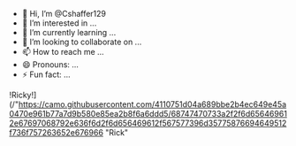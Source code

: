 - 👋 Hi, I’m @Cshaffer129
- 👀 I’m interested in ...
- 🌱 I’m currently learning ...
- 💞️ I’m looking to collaborate on ...
- 📫 How to reach me ...
- 😄 Pronouns: ...
- ⚡ Fun fact: ...

<!---
Cshaffer129/Cshaffer129 is a ✨ special ✨ repository because its `README.md` (this file) appears on your GitHub profile.
You can click the Preview link to take a look at your changes.
--->
!Ricky!](/"https://camo.githubusercontent.com/4110751d04a689bbe2b4ec649e45a0470e961b77a7d9b580e85ea2b8f6a6ddd5/68747470733a2f2f6d656469612e67697068792e636f6d2f6d656469612f567577396d35775876694649512f736f757263652e676966 "Rick"
